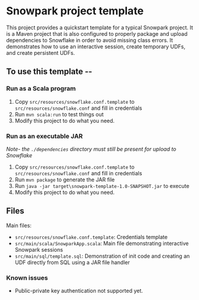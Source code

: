 # Snowpark project template

This project provides a quickstart template for a typical Snowpark project.  It is a Maven project that is also configured to properly package and upload dependencies to Snowflake in order to avoid missing class errors.  It demonstrates how to use an interactive session, create temporary UDFs, and create persistent UDFs.

## To use this template --

### Run as a Scala program
1. Copy `src/resources/snowflake.conf.template` to `src/resources/snowflake.conf` and fill in credentials
2. Run `mvn scala:run` to test things out
3. Modify this project to do what you need.


### Run as an executable JAR
_Note- the `./dependencies` directory must still be present for upload to Snowflake_
1. Copy `src/resources/snowflake.conf.template` to `src/resources/snowflake.conf` and fill in credentials
2. Run `mvn package` to generate the JAR file
3. Run `java -jar target\snowpark-template-1.0-SNAPSHOT.jar` to execute
4. Modify this project to do what you need.

## Files

Main files:
* `src/resources/snowflake.conf.template`: Credentials template
* `src/main/scala/SnowparkApp.scala`: Main file demonstrating interactive Snowpark sessions
* `src/main/sql/template.sql`: Demonstration of init code and creating an UDF directly from SQL using a JAR file handler

### Known issues
* Public-private key authentication not supported yet.